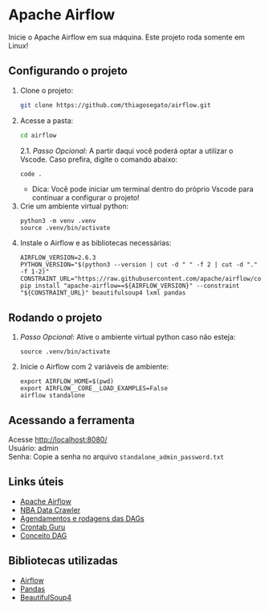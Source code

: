 # Apache Airflow
Inicie o Apache Airflow em sua máquina. Este projeto roda somente em Linux!


## Configurando o projeto
1. Clone o projeto:
    ```bash
    git clone https://github.com/thiagosegato/airflow.git
    ```
2. Acesse a pasta:
    ```bash
    cd airflow
    ```
    2.1. <i>Passo Opcional</i>: A partir daqui você poderá optar a utilizar o Vscode. Caso prefira, digite o comando abaixo:
      ```bash
      code .
      ```
      * Dica: Você pode iniciar um terminal dentro do próprio Vscode para continuar a configurar o projeto!
3. Crie um ambiente virtual python:
    ```
    python3 -m venv .venv
    source .venv/bin/activate
    ```
4. Instale o Airflow e as bibliotecas necessárias:
    ```
    AIRFLOW_VERSION=2.6.3
    PYTHON_VERSION="$(python3 --version | cut -d " " -f 2 | cut -d "." -f 1-2)"
    CONSTRAINT_URL="https://raw.githubusercontent.com/apache/airflow/constraints-${AIRFLOW_VERSION}/constraints-${PYTHON_VERSION}.txt"
    pip install "apache-airflow==${AIRFLOW_VERSION}" --constraint "${CONSTRAINT_URL}" beautifulsoup4 lxml pandas
    ```

## Rodando o projeto
1. <i>Passo Opcional</i>: Ative o ambiente virtual python caso não esteja:
    ```
    source .venv/bin/activate
    ```
2. Inicie o Airflow com 2 variáveis de ambiente:
    ```
    export AIRFLOW_HOME=$(pwd)
    export AIRFLOW__CORE__LOAD_EXAMPLES=False
    airflow standalone
    ```

## Acessando a ferramenta
Acesse [http://localhost:8080/](http://localhost:8080/)<br>
Usuário: admin<br>
Senha: Copie a senha no arquivo `standalone_admin_password.txt`

## Links úteis
- [Apache Airflow](https://airflow.apache.org/)
- [NBA Data Crawler](https://github.com/caiocolares/nba-crawler-airflow)
- [Agendamentos e rodagens das DAGs](https://airflow.apache.org/docs/apache-airflow/stable/core-concepts/dag-run.html)
- [Crontab Guru](https://crontab.guru/)
- [Conceito DAG](https://pt.wikipedia.org/wiki/Grafos_ac%C3%ADclicos_dirigidos)

## Bibliotecas utilizadas
- [Airflow](https://airflow.apache.org/)
- [Pandas](https://pandas.pydata.org/)
- [BeautifulSoup4](https://pypi.org/project/beautifulsoup4/)
